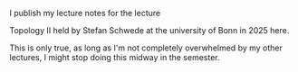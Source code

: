 I publish my lecture notes for the lecture

Topology II held by Stefan Schwede at the university of Bonn in 2025 here.

This is only true, as long as I'm not completely overwhelmed by my other lectures, I might stop doing this midway in the semester.
